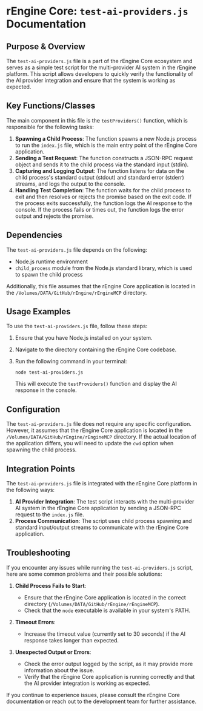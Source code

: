 # rEngine Core: `test-ai-providers.js` Documentation

## Purpose & Overview

The `test-ai-providers.js` file is a part of the rEngine Core ecosystem and serves as a simple test script for the multi-provider AI system in the rEngine platform. This script allows developers to quickly verify the functionality of the AI provider integration and ensure that the system is working as expected.

## Key Functions/Classes

The main component in this file is the `testProviders()` function, which is responsible for the following tasks:

1. **Spawning a Child Process**: The function spawns a new Node.js process to run the `index.js` file, which is the main entry point of the rEngine Core application.
2. **Sending a Test Request**: The function constructs a JSON-RPC request object and sends it to the child process via the standard input (stdin).
3. **Capturing and Logging Output**: The function listens for data on the child process's standard output (stdout) and standard error (stderr) streams, and logs the output to the console.
4. **Handling Test Completion**: The function waits for the child process to exit and then resolves or rejects the promise based on the exit code. If the process exits successfully, the function logs the AI response to the console. If the process fails or times out, the function logs the error output and rejects the promise.

## Dependencies

The `test-ai-providers.js` file depends on the following:

- Node.js runtime environment
- `child_process` module from the Node.js standard library, which is used to spawn the child process

Additionally, this file assumes that the rEngine Core application is located in the `/Volumes/DATA/GitHub/rEngine/rEngineMCP` directory.

## Usage Examples

To use the `test-ai-providers.js` file, follow these steps:

1. Ensure that you have Node.js installed on your system.
2. Navigate to the directory containing the rEngine Core codebase.
3. Run the following command in your terminal:

   ```
   node test-ai-providers.js
   ```

   This will execute the `testProviders()` function and display the AI response in the console.

## Configuration

The `test-ai-providers.js` file does not require any specific configuration. However, it assumes that the rEngine Core application is located in the `/Volumes/DATA/GitHub/rEngine/rEngineMCP` directory. If the actual location of the application differs, you will need to update the `cwd` option when spawning the child process.

## Integration Points

The `test-ai-providers.js` file is integrated with the rEngine Core platform in the following ways:

1. **AI Provider Integration**: The test script interacts with the multi-provider AI system in the rEngine Core application by sending a JSON-RPC request to the `index.js` file.
2. **Process Communication**: The script uses child process spawning and standard input/output streams to communicate with the rEngine Core application.

## Troubleshooting

If you encounter any issues while running the `test-ai-providers.js` script, here are some common problems and their possible solutions:

1. **Child Process Fails to Start**:
   - Ensure that the rEngine Core application is located in the correct directory (`/Volumes/DATA/GitHub/rEngine/rEngineMCP`).
   - Check that the `node` executable is available in your system's PATH.

1. **Timeout Errors**:
   - Increase the timeout value (currently set to 30 seconds) if the AI response takes longer than expected.

1. **Unexpected Output or Errors**:
   - Check the error output logged by the script, as it may provide more information about the issue.
   - Verify that the rEngine Core application is running correctly and that the AI provider integration is working as expected.

If you continue to experience issues, please consult the rEngine Core documentation or reach out to the development team for further assistance.
